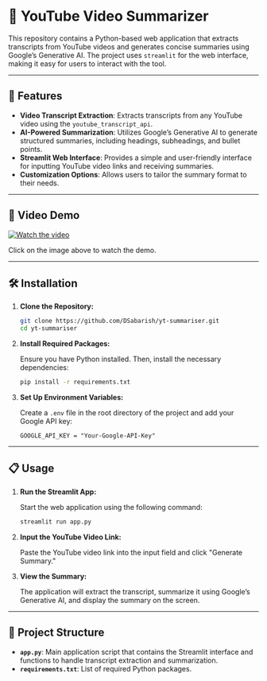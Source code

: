 # **🎥 YouTube Video Summarizer**

This repository contains a Python-based web application that extracts transcripts from YouTube videos and generates concise summaries using Google’s Generative AI. The project uses `streamlit` for the web interface, making it easy for users to interact with the tool.

---

## **🚀 Features**

- **Video Transcript Extraction**: Extracts transcripts from any YouTube video using the `youtube_transcript_api`.
- **AI-Powered Summarization**: Utilizes Google’s Generative AI to generate structured summaries, including headings, subheadings, and bullet points.
- **Streamlit Web Interface**: Provides a simple and user-friendly interface for inputting YouTube video links and receiving summaries.
- **Customization Options**: Allows users to tailor the summary format to their needs.

---

## **🎥 Video Demo**

[![Watch the video](https://img.youtube.com/vi/aY2jtJR813U/maxresdefault.jpg)](https://youtu.be/aY2jtJR813U)

Click on the image above to watch the demo.

---

## **🛠️ Installation**

1. **Clone the Repository:**

    ```bash
    git clone https://github.com/DSabarish/yt-summariser.git
    cd yt-summariser
    ```

2. **Install Required Packages:**

    Ensure you have Python installed. Then, install the necessary dependencies:

    ```bash
    pip install -r requirements.txt
    ```

3. **Set Up Environment Variables:**

    Create a `.env` file in the root directory of the project and add your Google API key:

    ```plaintext
    GOOGLE_API_KEY = "Your-Google-API-Key"
    ```

---

## **📋 Usage**

1. **Run the Streamlit App:**

    Start the web application using the following command:

    ```bash
    streamlit run app.py
    ```

2. **Input the YouTube Video Link:**

    Paste the YouTube video link into the input field and click "Generate Summary."

3. **View the Summary:**

    The application will extract the transcript, summarize it using Google’s Generative AI, and display the summary on the screen.

---

## **📁 Project Structure**

- **`app.py`**: Main application script that contains the Streamlit interface and functions to handle transcript extraction and summarization.
- **`requirements.txt`**: List of required Python packages.
